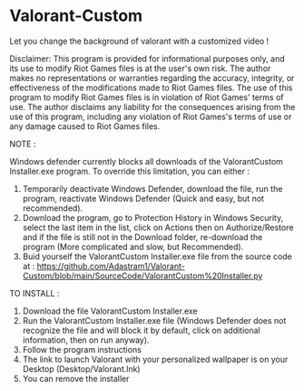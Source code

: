 # Valorant-Custom

Let you change the background of valorant with a customized video !

Disclaimer:
This program is provided for informational purposes only, and its use to modify Riot Games files is at the user's own risk. The author makes no representations or warranties regarding the accuracy, integrity, or effectiveness of the modifications made to Riot Games files. The use of this program to modify Riot Games files is in violation of Riot Games' terms of use. The author disclaims any liability for the consequences arising from the use of this program, including any violation of Riot Games's terms of use or any damage caused to Riot Games files.


NOTE :

Windows defender currently blocks all downloads of the ValorantCustom Installer.exe program. To override this limitation, you can either :
1) Temporarily deactivate Windows Defender, download the file, run the program, reactivate Windows Defender (Quick and easy, but not recommended).
2) Download the program, go to Protection History in Windows Security, select the last item in the list, click on Actions then on Authorize/Restore and if the file is still not in the Download folder, re-download the program (More complicated and slow, but Recommended).
3) Buid yourself the ValorantCustom Installer.exe file from the source code at : https://github.com/Adastram1/Valorant-Custom/blob/main/SourceCode/ValorantCustom%20Installer.py


TO INSTALL :
1) Download the file ValorantCustom Installer.exe
2) Run the ValorantCustom Installer.exe file (Windows Defender does not recognize the file and will block it by default, click on additional information, then on run anyway).
3) Follow the program instructions
4) The link to launch Valorant with your personalized wallpaper is on your Desktop (Desktop/Valorant.lnk)
5) You can remove the installer
